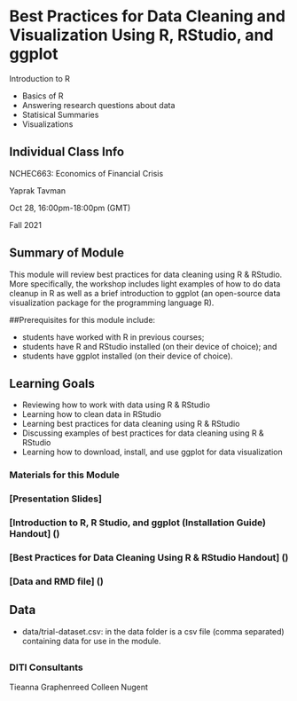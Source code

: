 # Best Practices for Data Cleaning and Visualization Using R, RStudio, and ggplot 

Introduction to R
- Basics of R
- Answering research questions about data 
- Statisical Summaries
- Visualizations

## Individual Class Info
NCHEC663: Economics of Financial Crisis

Yaprak Tavman

Oct 28, 16:00pm-18:00pm (GMT) 

Fall 2021


## Summary of Module
This module will review best practices for data cleaning using R & RStudio. More specifically, the workshop includes light examples of how to do data cleanup in R as well as a brief introduction to ggplot (an open-source data visualization package for the programming language R). 

##Prerequisites for this module include: 
* students have worked with R in previous courses; 
* students have R and RStudio installed (on their device of choice); and
* students have ggplot installed (on their device of choice). 


## Learning Goals
* Reviewing how to work with data using R & RStudio
* Learning how to clean data in RStudio
* Learning best practices for data cleaning using R & RStudio
* Discussing examples of best practices for data cleaning using R & RStudio
* Learning how to download, install, and use ggplot for data visualization
 
### Materials for this Module
### [Presentation Slides]
### [Introduction to R, R Studio, and ggplot (Installation Guide) Handout] ()
### [Best Practices for Data Cleaning Using R & RStudio Handout] ()
### [Data and RMD file] ()

## Data

* data/trial-dataset.csv: in the data folder is a csv file (comma separated) containing data for use in the module.

## 
### DITI Consultants
Tieanna Graphenreed
Colleen Nugent